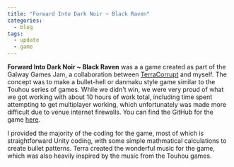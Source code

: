 ```yaml
---
title: "Forward Into Dark Noir ~ Black Raven"
categories:
  - blog
tags:
  - update
  - game
---
```


**Forward Into Dark Noir ~ Black Raven** was a a game created as part of the Galway Games Jam, a collaboration between [TerraCorrupt][terra] and myself. The concept was to make a bullet-hell or danmaku style game similar to the Touhou series of games. While we didn't win, we were very proud of what we got working with about 10 hours of work total, including time spent attempting to get multiplayer working, which unfortunately was made more difficult due to venue internet firewalls. You can find the GitHub for the game [here][git].

I provided the majority of the coding for the game, most of which is straightforward Unity coding, with some simple mathmatical calculations to create bullet patterns. Terra created the wonderful music for the game, which was also heavily inspired by the music from the Touhou games.








[terra]: linktr.ee/Terra_corrupt
[git]: https://github.com/JamesBrod/ForwardIntoDarkNoir